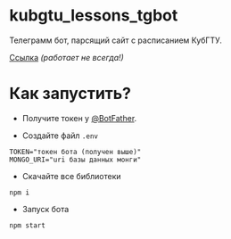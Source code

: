 # kubgtu_lessons_tgbot
Телеграмм бот, парсящий сайт с расписанием КубГТУ.

[Ссылка](https://t.me/kubgtu_lessons_bot) *(работает не всегда!)*

# Как запустить?

- Получите токен у [@BotFather](https://t.me/BotFather).

- Создайте файл `.env`
```
TOKEN="токен бота (получен выше)"
MONGO_URI="uri базы данных монги"
```

- Скачайте все библиотеки
```
npm i
```

- Запуск бота
```
npm start
```
